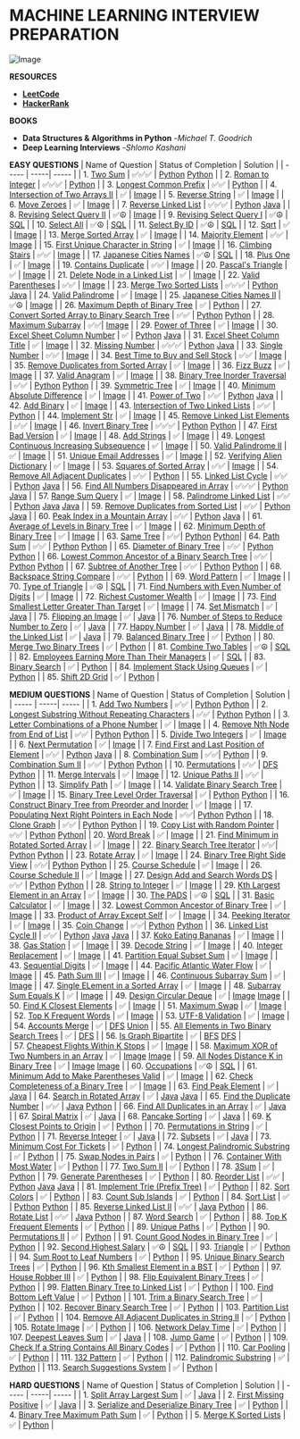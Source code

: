 # **MACHINE LEARNING INTERVIEW PREPARATION**

![Image](https://github.com/ThinamXx/ML..Interview..Preparation/blob/main/Images/In.jpg)


**RESOURCES**
- [**LeetCode**](https://leetcode.com/problemset/all/?listId=wpwgkgt&page=1&difficulty=EASY&status=NOT_STARTED)
- [**HackerRank**](https://www.hackerrank.com/dashboard)

**BOOKS**
- **Data Structures & Algorithms in Python** -*Michael T. Goodrich*
- **Deep Learning Interviews** -*Shlomo Kashani*

**EASY QUESTIONS**
| Name of Question | Status of Completion | Solution |
| ----- | -----| ----- |
| 1. [Two Sum](https://leetcode.com/problems/two-sum/) | ✅✅✅ | [Python](https://github.com/ThinamXx/ML..Interview..Preparation/blob/main/Images/Two%20Sum.PNG) [Python](https://github.com/ThinamXx/ML..Interview..Preparation/blob/main/Images/2Sum.PNG) |
| 2. [Roman to Integer](https://leetcode.com/problems/roman-to-integer/) | ✅✅✅ | [Python](https://github.com/ThinamXx/ML..Interview..Preparation/blob/main/Images/Roman2Integer.PNG) |
| 3. [Longest Common Prefix](https://leetcode.com/problems/longest-common-prefix/) | ✅✅ | [Python](https://github.com/ThinamXx/ML..Interview..Preparation/blob/main/Images/LCP.PNG) |
| 4. [Intersection of Two Arrays II](https://leetcode.com/problems/intersection-of-two-arrays-ii/) | ✅ | [Image](https://github.com/ThinamXx/ML..Interview..Preparation/blob/main/Images/Intersection.PNG) |
| 5. [Reverse String](https://leetcode.com/problems/reverse-string/) | ✅ | [Image](https://github.com/ThinamXx/ML..Interview..Preparation/blob/main/Images/Reverse%20String.PNG) |
| 6. [Move Zeroes](https://leetcode.com/problems/move-zeroes/) | ✅ | [Image](https://github.com/ThinamXx/ML..Interview..Preparation/blob/main/Images/Move%20Zeroes.PNG) |
| 7. [Reverse Linked List](https://leetcode.com/problems/reverse-linked-list/) | ✅✅✅ | [Python](https://github.com/ThinamXx/ML..Interview..Preparation/blob/main/Images/ReverseLinkedList.PNG) [Java](https://github.com/ThinamXx/ML..Interview..Preparation/blob/main/Images/Reverse%20Linked%20List.PNG) |
| 8. [Revising Select Query II](https://www.hackerrank.com/challenges/revising-the-select-query-2/problem?isFullScreen=true) | ✅☮ | [Image](https://github.com/ThinamXx/ML..Interview..Preparation/blob/main/Images/Query.PNG) |
| 9. [Revising Select Query I](https://www.hackerrank.com/challenges/revising-the-select-query/problem?isFullScreen=true) | ✅☮ | [SQL](https://github.com/ThinamXx/ML..Interview..Preparation/blob/main/Images/Query%20I.PNG) |
| 10. [Select All](https://www.hackerrank.com/challenges/select-all-sql/problem?isFullScreen=true) | ✅☮ | [SQL](https://github.com/ThinamXx/ML..Interview..Preparation/blob/main/Images/Select.PNG) |
| 11. [Select By ID](https://www.hackerrank.com/challenges/select-by-id/problem?isFullScreen=true) | ✅☮ | [SQL](https://github.com/ThinamXx/ML..Interview..Preparation/blob/main/Images/Select%20I.PNG) |
| 12. [Sqrt](https://leetcode.com/problems/sqrtx/) | ✅ | [Image](https://github.com/ThinamXx/ML..Interview..Preparation/blob/main/Images/Sqrt.PNG) |
| 13. [Merge Sorted Array](https://leetcode.com/problems/merge-sorted-array/submissions/) | ✅ | [Image](https://github.com/ThinamXx/ML..Interview..Preparation/blob/main/Images/Merge%20Sorted%20Array.PNG) |
| 14. [Majority Element](https://leetcode.com/problems/majority-element/submissions/) | ✅✅ | [Image](https://github.com/ThinamXx/ML..Interview..Preparation/blob/main/Images/Majority%20Element.PNG) |
| 15. [First Unique Character in String](https://leetcode.com/problems/first-unique-character-in-a-string/submissions/) | ✅ | [Image](https://github.com/ThinamXx/ML..Interview..Preparation/blob/main/Images/Unique%20Character.PNG) |
| 16. [Climbing Stairs](https://leetcode.com/problems/climbing-stairs/submissions/) | ✅✅ | [Image](https://github.com/ThinamXx/ML..Interview..Preparation/blob/main/Images/Climbing%20Stairs.PNG) |
| 17. [Japanese Cities Names](https://www.hackerrank.com/challenges/japanese-cities-name/problem?isFullScreen=true) | ✅☮ | [SQL](https://github.com/ThinamXx/ML..Interview..Preparation/blob/main/Images/Japanese%20Cities.PNG) |
| 18. [Plus One](https://leetcode.com/problems/plus-one/submissions/) | ✅ | [Image](https://github.com/ThinamXx/ML..Interview..Preparation/blob/main/Images/Plus%20One.PNG) |
| 19. [Contains Duplicate](https://leetcode.com/problems/contains-duplicate/submissions/) | ✅✅ | [Image](https://github.com/ThinamXx/ML..Interview..Preparation/blob/main/Images/Contains%20Duplicate.PNG) |
| 20. [Pascal's Triangle](https://leetcode.com/problems/pascals-triangle/submissions/) | ✅ | [Image](https://github.com/ThinamXx/ML..Interview..Preparation/blob/main/Images/Pascals%20Triangle.PNG) |
| 21. [Delete Node in a Linked List](https://leetcode.com/problems/delete-node-in-a-linked-list/submissions/) | ✅ | [Image](https://github.com/ThinamXx/ML..Interview..Preparation/blob/main/Images/Delete%20Node.PNG) |
| 22. [Valid Parentheses](https://leetcode.com/problems/valid-parentheses/submissions/) | ✅✅ | [Image](https://github.com/ThinamXx/ML..Interview..Preparation/blob/main/Images/Valid%20Parentheses.PNG) |
| 23. [Merge Two Sorted Lists](https://leetcode.com/problems/merge-two-sorted-lists/submissions/) | ✅✅✅ | [Python](https://github.com/ThinamXx/ML..Interview..Preparation/blob/main/Images/Merge%20Sorted%20Lists.PNG) [Java](https://github.com/ThinamXx/ML..Interview..Preparation/blob/main/Images/Merge%20Linked.PNG) |
| 24. [Valid Palindrome](https://github.com/ThinamXx/ML..Interview..Preparation/blob/main/Images/Valid%20Palindrome.PNG) | ✅ | [Image](https://leetcode.com/problems/valid-palindrome/submissions/) |
| 25. [Japanese Cities Names II](https://www.hackerrank.com/challenges/japanese-cities-name/problem?isFullScreen=true) | ✅☮ | [Image](https://github.com/ThinamXx/ML..Interview..Preparation/blob/main/Images/Select%20II.PNG) |
| 26. [Maximum Depth of Binary Tree](https://leetcode.com/problems/maximum-depth-of-binary-tree/submissions/) | ✅ | [Python](https://github.com/ThinamXx/ML..Interview..Preparation/blob/main/Images/Maximum%20Depth.PNG) |
| 27. [Convert Sorted Array to Binary Search Tree](https://leetcode.com/problems/convert-sorted-array-to-binary-search-tree/) | ✅✅ | [Python](https://github.com/ThinamXx/ML..Interview..Preparation/blob/main/Images/Sorted%20Array.PNG) [Python](https://github.com/ThinamXx/ML..Interview..Preparation/blob/main/Images/Convert%20Sorted%20Array.PNG) |
| 28. [Maximum Subarray](https://leetcode.com/problems/maximum-subarray/submissions/) | ✅✅| [Image](https://github.com/ThinamXx/ML..Interview..Preparation/blob/main/Images/Maximum%20Subarray.PNG) |
| 29. [Power of Three](https://leetcode.com/problems/power-of-three/submissions/) | ✅ | [Image](https://github.com/ThinamXx/ML..Interview..Preparation/blob/main/Images/Power%20of%20Three.PNG) | 
| 30. [Excel Sheet Column Number](https://leetcode.com/problems/excel-sheet-column-number/submissions/) | ✅ | [Python](https://github.com/ThinamXx/ML..Interview..Preparation/blob/main/Images/Excel%20Sheet%20Column.PNG) [Java](https://github.com/ThinamXx/ML..Interview..Preparation/blob/main/Images/Excel%20Sheet.PNG) |
| 31. [Excel Sheet Column Title](https://leetcode.com/problems/excel-sheet-column-title/submissions/) | ✅ | [Image](https://github.com/ThinamXx/ML..Interview..Preparation/blob/main/Images/Excel%20Sheet%20ColumnI.PNG) |
| 32. [Missing Number](https://leetcode.com/problems/missing-number/submissions/) | ✅✅✅ | [Python](https://github.com/ThinamXx/ML..Interview..Preparation/blob/main/Images/Missing%20Number.PNG) [Java](https://github.com/ThinamXx/ML..Interview..Preparation/blob/main/Images/Missing%20Number%20Java.PNG) |
| 33. [Single Number](https://leetcode.com/problems/single-number/submissions/) | ✅✅ | [Image](https://github.com/ThinamXx/ML..Interview..Preparation/blob/main/Images/Single%20Number.PNG) |
| 34. [Best Time to Buy and Sell Stock](https://leetcode.com/problems/best-time-to-buy-and-sell-stock/submissions/) | ✅✅ | [Image](https://github.com/ThinamXx/ML..Interview..Preparation/blob/main/Images/Best%20Time%20To%20Buy.PNG) |
| 35. [Remove Duplicates from Sorted Array](https://leetcode.com/problems/remove-duplicates-from-sorted-array/submissions/) | ✅ | [Image](https://github.com/ThinamXx/ML..Interview..Preparation/blob/main/Images/Remove%20Duplicates.PNG) |
| 36. [Fizz Buzz](https://leetcode.com/problems/fizz-buzz/submissions/) | ✅ | [Image](https://github.com/ThinamXx/ML..Interview..Preparation/blob/main/Images/Fizz%20Buzz.PNG) |
| 37. [Valid Anagram](https://leetcode.com/problems/valid-anagram/submissions/) | ✅ | [Image](https://github.com/ThinamXx/ML..Interview..Preparation/blob/main/Images/Anagram.PNG) |
| 38. [Binary Tree Inorder Traversal](https://leetcode.com/problems/binary-tree-inorder-traversal/submissions/) | ✅✅ | [Python](https://github.com/ThinamXx/ML..Interview..Preparation/blob/main/Images/Binary%20Tree.PNG) [Python](https://github.com/ThinamXx/ML..Interview..Preparation/blob/main/Images/Binary%20Tree%20Inorder%20Traversal%20N.png) |
| 39. [Symmetric Tree](https://leetcode.com/problems/symmetric-tree/submissions/) | ✅ | [Image](https://github.com/ThinamXx/ML..Interview..Preparation/blob/main/Images/Symmetric%20Tree.PNG) |
| 40. [Minimum Absolute Difference](https://leetcode.com/problems/minimum-absolute-difference/submissions/) | ✅ | [Image](https://github.com/ThinamXx/ML..Interview..Preparation/blob/main/Images/Minimum%20Absolute.PNG) |
| 41. [Power of Two](https://leetcode.com/problems/power-of-two/submissions/) | ✅✅ | [Python](https://github.com/ThinamXx/ML..Interview..Preparation/blob/main/Images/Power%20of%20Two.PNG) [Java](https://github.com/ThinamXx/ML..Interview..Preparation/blob/main/Images/Power%20of%20Two%20Java.PNG) |
| 42. [Add Binary](https://leetcode.com/problems/add-binary/submissions/) | ✅ | [Image](https://github.com/ThinamXx/ML..Interview..Preparation/blob/main/Images/Adding%20Binary.PNG) |
| 43. [Intersection of Two Linked Lists](https://leetcode.com/problems/intersection-of-two-linked-lists/submissions/) | ✅✅ | [Python](https://github.com/ThinamXx/ML..Interview..Preparation/blob/main/Images/Intersection%20Node%20in%20SLI.PNG) |
| 44. [Implement Str](https://leetcode.com/problems/implement-strstr/) | ✅ | [Image](https://github.com/ThinamXx/ML..Interview..Preparation/blob/main/Images/Str.PNG) | 
| 45. [Remove Linked List Elements](https://leetcode.com/problems/remove-linked-list-elements/submissions/) | ✅✅ | [Image](https://github.com/ThinamXx/ML..Interview..Preparation/blob/main/Images/Remove%20LinkedList.PNG) |
| 46. [Invert Binary Tree](https://leetcode.com/problems/invert-binary-tree/submissions/) | ✅✅✅ | [Python](https://github.com/ThinamXx/ML..Interview..Preparation/blob/main/Images/Invert%20Tree.PNG) [Python](https://github.com/ThinamXx/ML..Interview..Preparation/blob/main/Images/Invert%20Tree%20N.PNG) |
| 47. [First Bad Version](https://leetcode.com/problems/first-bad-version/) | ✅ | [Image](https://github.com/ThinamXx/ML..Interview..Preparation/blob/main/Images/First%20Bad%20Version.PNG) |
| 48. [Add Strings](https://leetcode.com/problems/add-strings/submissions/) | ✅ | [Image](https://github.com/ThinamXx/ML..Interview..Preparation/blob/main/Images/Add%20Strings.PNG) |
| 49. [Longest Continuous Increasing Subsequence](https://leetcode.com/problems/longest-continuous-increasing-subsequence/submissions/) | ✅ | [Image](https://github.com/ThinamXx/ML..Interview..Preparation/blob/main/Images/Subarray.PNG) |
| 50. [Valid Palindrome II](https://leetcode.com/problems/valid-palindrome-ii/submissions/) | ✅ | [Image](https://github.com/ThinamXx/ML..Interview..Preparation/blob/main/Images/Valid%20Palindrome%20II.PNG) | 
| 51. [Unique Email Addresses](https://leetcode.com/problems/unique-email-addresses/submissions/) | ✅ | [Image](https://github.com/ThinamXx/ML..Interview..Preparation/blob/main/Images/Email%20Addresses.PNG) |
| 52. [Verifying Alien Dictionary](https://leetcode.com/problems/verifying-an-alien-dictionary/submissions/) | ✅ | [Image](https://github.com/ThinamXx/ML..Interview..Preparation/blob/main/Images/Alien%20Dictionary.PNG) |
| 53. [Squares of Sorted Array](https://leetcode.com/problems/squares-of-a-sorted-array/submissions/) | ✅✅ | [Image](https://github.com/ThinamXx/ML..Interview..Preparation/blob/main/Images/Squares%20of%20Sorted%20Array.PNG) | 
| 54. [Remove All Adjacent Duplicates](https://leetcode.com/problems/remove-all-adjacent-duplicates-in-string/submissions/) | ✅✅ | [Python](https://github.com/ThinamXx/ML..Interview..Preparation/blob/main/Images/Remove%20Adjacent.PNG) |
| 55. [Linked List Cycle](https://leetcode.com/problems/linked-list-cycle/submissions/) | ✅✅ | [Python](https://github.com/ThinamXx/ML..Interview..Preparation/blob/main/Images/Linked%20List%20Cycle.PNG) [Java](https://github.com/ThinamXx/ML..Interview..Preparation/blob/main/Images/Cycle.PNG) | 
| 56. [Find All Numbers Disappeared in Array](https://leetcode.com/problems/find-all-numbers-disappeared-in-an-array/) | ✅✅✅ | [Python](https://github.com/ThinamXx/ML..Interview..Preparation/blob/main/Images/Find%20Numbers.PNG) [Java](https://github.com/ThinamXx/ML..Interview..Preparation/blob/main/Images/Numbers%20Disappeared.PNG) | 
| 57. [Range Sum Query](https://leetcode.com/problems/range-sum-query-immutable/submissions/) | ✅ | [Image](https://github.com/ThinamXx/ML..Interview..Preparation/blob/main/Images/Range%20Sum.PNG) |
| 58. [Palindrome Linked List](https://leetcode.com/problems/palindrome-linked-list/submissions/) | ✅✅ | [Python](https://github.com/ThinamXx/ML..Interview..Preparation/blob/main/Images/Palindrome%20Linked%20List.PNG) [Java](https://github.com/ThinamXx/ML..Interview..Preparation/blob/main/Images/Palindrom%20LLJ.PNG) [Java](https://github.com/ThinamXx/ML..Interview..Preparation/blob/main/Images/Palindrome%20LLJ.PNG) |
| 59. [Remove Duplicates from Sorted List](https://leetcode.com/problems/remove-duplicates-from-sorted-list/submissions/) | ✅✅ | [Python](https://github.com/ThinamXx/ML..Interview..Preparation/blob/main/Images/Remove%20Duplicates%20List.PNG) [Java](https://github.com/ThinamXx/ML..Interview..Preparation/blob/main/Images/Remove%20Duplicates%20List%20Java.PNG) |
| 60. [Peak Index in a Mountain Array](https://leetcode.com/problems/peak-index-in-a-mountain-array/) | ✅✅ | [Python](https://github.com/ThinamXx/ML..Interview..Preparation/blob/main/Images/Peak%20Index.PNG) [Java](https://github.com/ThinamXx/ML..Interview..Preparation/blob/main/Images/Peak%20Index%20Java.PNG) |
| 61. [Average of Levels in Binary Tree](https://leetcode.com/problems/average-of-levels-in-binary-tree/) | ✅ | [Image](https://github.com/ThinamXx/ML..Interview..Preparation/blob/main/Images/Average%20of%20Levels.PNG) |
| 62. [Minimum Depth of Binary Tree](https://leetcode.com/problems/minimum-depth-of-binary-tree/submissions/) | ✅ | [Image](https://github.com/ThinamXx/ML..Interview..Preparation/blob/main/Images/Minimum%20Depth.PNG) | 
| 63. [Same Tree](https://leetcode.com/problems/same-tree/submissions/) | ✅✅| [Python](https://github.com/ThinamXx/ML..Interview..Preparation/blob/main/Images/Same%20Tree.PNG) [Python](https://github.com/ThinamXx/ML..Interview..Preparation/blob/main/Images/Same%20Tree%20P.png)|
| 64. [Path Sum](https://leetcode.com/problems/path-sum/submissions/) | ✅✅ | [Python](https://github.com/ThinamXx/ML..Interview..Preparation/blob/main/Images/Path%20Sum.PNG) [Python](https://github.com/ThinamXx/ML..Interview..Preparation/blob/main/Images/Path%20Sum%20N.PNG) |
| 65. [Diameter of Binary Tree](https://leetcode.com/problems/diameter-of-binary-tree/submissions/) | ✅✅ | [Python](https://github.com/ThinamXx/ML..Interview..Preparation/blob/main/Images/Diameter%20of%20BT.PNG) [Python](https://github.com/ThinamXx/ML..Interview..Preparation/blob/main/Images/Diameter%20of%20BT%20P.PNG) |
| 66. [Lowest Common Ancestor of a Binary Search Tree](https://leetcode.com/problems/lowest-common-ancestor-of-a-binary-search-tree/) | ✅✅ | [Python](https://github.com/ThinamXx/ML..Interview..Preparation/blob/main/Images/Lowest%20Common%20Descendent.PNG) [Python](https://github.com/ThinamXx/ML..Interview..Preparation/blob/main/Images/Lowest%20Common%20Ancestor.PNG) | 
| 67. [Subtree of Another Tree](https://leetcode.com/problems/subtree-of-another-tree/submissions/) | ✅✅ | [Python](https://github.com/ThinamXx/ML..Interview..Preparation/blob/main/Images/Subtree%20of%20another%20Tree.PNG) [Python](https://github.com/ThinamXx/ML..Interview..Preparation/blob/main/Images/Subtree%20of%20Another%20Tree%20N.png) |
| 68. [Backspace String Compare](https://leetcode.com/problems/backspace-string-compare/submissions/) | ✅✅ | [Python](https://github.com/ThinamXx/ML..Interview..Preparation/blob/main/Images/Backspace%20String.PNG) | 
| 69. [Word Pattern](https://leetcode.com/problems/word-pattern/submissions/) | ✅ | [Image](https://github.com/ThinamXx/ML..Interview..Preparation/blob/main/Images/Word%20Pattern.PNG) | 
| 70. [Type of Triangle](https://www.hackerrank.com/challenges/what-type-of-triangle/problem?isFullScreen=true) | ✅☮ | [SQL](https://github.com/ThinamXx/ML..Interview..Preparation/blob/main/Images/Triangle.PNG) |
| 71. [Find Numbers with Even Number of Digits](https://leetcode.com/problems/find-numbers-with-even-number-of-digits/) | ✅ | [Image](https://github.com/ThinamXx/ML..Interview..Preparation/blob/main/Images/Even%20Digits.PNG) |
| 72. [Richest Customer Wealth](https://leetcode.com/problems/richest-customer-wealth/submissions/) | ✅ | [Image](https://github.com/ThinamXx/ML..Interview..Preparation/blob/main/Images/Wealth.PNG) | 
| 73. [Find Smallest Letter Greater Than Target](https://leetcode.com/problems/find-smallest-letter-greater-than-target/) | ✅ | [Image](https://github.com/ThinamXx/ML..Interview..Preparation/blob/main/Images/Smallest%20Letter.PNG) | 
| 74. [Set Mismatch](https://leetcode.com/problems/set-mismatch/) | ✅ | [Java](https://github.com/ThinamXx/ML..Interview..Preparation/blob/main/Images/Set%20Mismatch.PNG) | 
| 75. [Flipping an Image](https://leetcode.com/problems/flipping-an-image/) | ✅ | [Java](https://github.com/ThinamXx/ML..Interview..Preparation/blob/main/Images/Flipping%20Image.PNG) | 
| 76. [Number of Steps to Reduce Number to Zero](https://leetcode.com/problems/number-of-steps-to-reduce-a-number-to-zero/) | ✅ | [Java](https://github.com/ThinamXx/ML..Interview..Preparation/blob/main/Images/Reduce.PNG) | 
| 77. [Happy Number](https://leetcode.com/problems/happy-number/) | ✅ | [Java](https://github.com/ThinamXx/ML..Interview..Preparation/blob/main/Images/Happy%20Number.PNG) | 
| 78. [Middle of the Linked List](https://leetcode.com/problems/middle-of-the-linked-list/) | ✅ | [Java](https://github.com/ThinamXx/ML..Interview..Preparation/blob/main/Images/Linked%20List%20Middle.PNG) | 
| 79. [Balanced Binary Tree](https://leetcode.com/problems/balanced-binary-tree/submissions/) | ✅ | [Python](https://github.com/ThinamXx/ML..Interview..Preparation/blob/main/Images/Balanced%20Binary%20Tree.PNG) | 
| 80. [Merge Two Binary Trees](https://leetcode.com/problems/merge-two-binary-trees/submissions/) | ✅ | [Python](https://github.com/ThinamXx/ML..Interview..Preparation/blob/main/Images/Merge%20Two%20Binary%20Trees.PNG) | 
| 81. [Combine Two Tables](https://leetcode.com/problems/combine-two-tables/submissions/) | ✅☮ | [SQL](https://github.com/ThinamXx/ML..Interview..Preparation/blob/main/Images/Combine%20Two%20Tables.PNG) | 
| 82. [Employees Earning More Than Their Managers](https://leetcode.com/problems/employees-earning-more-than-their-managers/) | ✅ | [SQL](https://github.com/ThinamXx/ML..Interview..Preparation/blob/main/Images/Employee%20Earning.PNG) |
| 83. [Binary Search](https://leetcode.com/problems/binary-search/submissions/) | ✅ | [Python](https://github.com/ThinamXx/ML..Interview..Preparation/blob/main/Images/Binary%20Search.PNG) | 
| 84. [Implement Stack Using Queues](https://leetcode.com/problems/implement-stack-using-queues/) | ✅ | [Python](https://github.com/ThinamXx/ML..Interview..Preparation/blob/main/Images/Stack%20Using%20Queue.PNG) |
| 85. [Shift 2D Grid](https://leetcode.com/problems/shift-2d-grid/) | ✅ | [Python](https://github.com/ThinamXx/ML..Interview..Preparation/blob/main/Images/Shift%202D%20Grid.png) | 

**MEDIUM QUESTIONS**
| Name of Question | Status of Completion | Solution |
| ----- | -----| ----- |
| 1. [Add Two Numbers](https://leetcode.com/problems/add-two-numbers/) | ✅✅ | [Python](https://github.com/ThinamXx/ML..Interview..Preparation/blob/main/Images/Add%20Two%20Numbers.PNG) [Python](https://github.com/ThinamXx/ML..Interview..Preparation/blob/main/Images/Add%20Two%20Numbers%20N.png) |
| 2. [Longest Substring Without Repeating Characters](https://leetcode.com/problems/longest-substring-without-repeating-characters/) | ✅✅ | [Python](https://github.com/ThinamXx/ML..Interview..Preparation/blob/main/Images/Longest%20Substring.PNG) [Python](https://github.com/ThinamXx/ML..Interview..Preparation/blob/main/Images/Longest%20Substring%20N.png) |
| 3. [Letter Combinations of a Phone Number](https://leetcode.com/problems/letter-combinations-of-a-phone-number/) | ✅ | [Image](https://github.com/ThinamXx/ML..Interview..Preparation/blob/main/Images/Letter%20Combinations.PNG) |
| 4. [Remove Nth Node from End of List](https://leetcode.com/problems/remove-nth-node-from-end-of-list/) | ✅✅ | [Python](https://github.com/ThinamXx/ML..Interview..Preparation/blob/main/Images/Remove%20Nth%20Node.PNG) [Python](https://github.com/ThinamXx/ML..Interview..Preparation/blob/main/Images/Remove%20Nth%20Node%20N.PNG) | 
| 5. [Divide Two Integers](https://leetcode.com/problems/divide-two-integers/submissions/) | ✅ | [Image](https://github.com/ThinamXx/ML..Interview..Preparation/blob/main/Images/Divide.PNG) |
| 6. [Next Permutation](https://leetcode.com/problems/next-permutation/submissions/) | ✅ | [Image](https://github.com/ThinamXx/ML..Interview..Preparation/blob/main/Images/Next%20Permutation.PNG) | 
| 7. [Find First and Last Position of Element](https://leetcode.com/problems/find-first-and-last-position-of-element-in-sorted-array/submissions/) | ✅✅ | [Python](https://github.com/ThinamXx/ML..Interview..Preparation/blob/main/Images/First%20and%20Last.PNG) [Java](https://github.com/ThinamXx/ML..Interview..Preparation/blob/main/Images/First%20and%20Last%20Java.PNG) |
| 8. [Combination Sum](https://leetcode.com/problems/combination-sum/submissions/) | ✅✅| [Python](https://github.com/ThinamXx/ML..Interview..Preparation/blob/main/Images/Combination%20Sum.PNG) | 
| 9. [Combination Sum II](https://leetcode.com/problems/combination-sum-ii/submissions/) | ✅✅ | [Python](https://github.com/ThinamXx/ML..Interview..Preparation/blob/main/Images/Combination%20Sum%20II.PNG) [Python](https://github.com/ThinamXx/ML..Interview..Preparation/blob/main/Images/Combination%20Sum%20II%20N.PNG) |
| 10. [Permutations](https://leetcode.com/problems/permutations/submissions/) | ✅✅ | [DFS](https://github.com/ThinamXx/ML..Interview..Preparation/blob/main/Images/Permutations.PNG) [Python](https://github.com/ThinamXx/ML..Interview..Preparation/blob/main/Images/Permutations%20P.PNG) |
| 11. [Merge Intervals](https://leetcode.com/problems/merge-intervals/submissions/) | ✅ | [Image](https://github.com/ThinamXx/ML..Interview..Preparation/blob/main/Images/Merge%20Intervals.PNG) |
| 12. [Unique Paths II](https://leetcode.com/problems/unique-paths-ii/submissions/) | ✅✅ | [Python](https://github.com/ThinamXx/ML..Interview..Preparation/blob/main/Images/Unique%20Paths%20II.PNG) | 
| 13. [Simplify Path](https://leetcode.com/problems/simplify-path/submissions/) | ✅ | [Image](https://github.com/ThinamXx/ML..Interview..Preparation/blob/main/Images/Simplify%20Path.PNG) |
| 14. [Validate Binary Search Tree](https://leetcode.com/problems/validate-binary-search-tree/submissions/) | ✅ | [Image](https://github.com/ThinamXx/ML..Interview..Preparation/blob/main/Images/Binary%20Tree.PNG) |
| 15. [Binary Tree Level Order Traversal](https://leetcode.com/problems/binary-tree-level-order-traversal/) | ✅ | [Python](https://github.com/ThinamXx/ML..Interview..Preparation/blob/main/Images/Binary%20Tree%20Level%20Order.PNG) [Python](https://github.com/ThinamXx/ML..Interview..Preparation/blob/main/Images/Level%20Order%20Traversal.PNG) |
| 16. [Construct Binary Tree from Preorder and Inorder](https://leetcode.com/problems/construct-binary-tree-from-preorder-and-inorder-traversal/) | ✅ | [Image](https://github.com/ThinamXx/ML..Interview..Preparation/blob/main/Images/Construct%20Binary%20Tree.PNG) |
| 17. [Populating Next Right Pointers in Each Node](https://leetcode.com/problems/populating-next-right-pointers-in-each-node/) | ✅✅| [Python](https://github.com/ThinamXx/ML..Interview..Preparation/blob/main/Images/Populating%20Next%20Right.PNG) [Python](https://github.com/ThinamXx/ML..Interview..Preparation/blob/main/Images/Populating%20Next%20Right%20Pointers%20in%20Each%20Node.PNG) | 
| 18. [Clone Graph](https://leetcode.com/problems/clone-graph/submissions/) | ✅✅ | [Python](https://github.com/ThinamXx/ML..Interview..Preparation/blob/main/Images/Clone%20Graph.PNG) [Python](https://github.com/ThinamXx/ML..Interview..Preparation/blob/main/Images/Clone%20Graphh.PNG) | 
| 19. [Copy List with Random Pointer](https://leetcode.com/problems/copy-list-with-random-pointer/) | ✅✅ | [Python](https://github.com/ThinamXx/ML..Interview..Preparation/blob/main/Images/Copy%20List.PNG) [Python](https://github.com/ThinamXx/ML..Interview..Preparation/blob/main/Images/Copy%20List%20with%20Random%20Pointer%20N.PNG)|
| 20. [Word Break](https://leetcode.com/problems/word-break/) | ✅ | [Image](https://github.com/ThinamXx/ML..Interview..Preparation/blob/main/Images/Word%20Break.PNG) |
| 21. [Find Minimum in Rotated Sorted Array](https://leetcode.com/problems/find-minimum-in-rotated-sorted-array/) | ✅ | [Image](https://github.com/ThinamXx/ML..Interview..Preparation/blob/main/Images/Minimum%20in%20Rotated.PNG) |
| 22. [Binary Search Tree Iterator](https://leetcode.com/problems/binary-search-tree-iterator/) | ✅✅| [Python](https://github.com/ThinamXx/ML..Interview..Preparation/blob/main/Images/Binary%20Search%20Tree.PNG) [Python](https://github.com/ThinamXx/ML..Interview..Preparation/blob/main/Images/Binary%20Search%20Tree%20Iterator%20N.png) | 
| 23. [Rotate Array](https://leetcode.com/problems/rotate-array/) | ✅ | [Image](https://github.com/ThinamXx/ML..Interview..Preparation/blob/main/Images/Rotate%20Array.PNG) |
| 24. [Binary Tree Right Side View](https://leetcode.com/problems/binary-tree-right-side-view/) | ✅✅| [Python](https://github.com/ThinamXx/ML..Interview..Preparation/blob/main/Images/Right%20Node.PNG) [Python](https://github.com/ThinamXx/ML..Interview..Preparation/blob/main/Images/Binary%20Tree%20Right%20Side.PNG) | 
| 25. [Course Schedule](https://leetcode.com/problems/course-schedule/submissions/) | ✅ | [Image](https://github.com/ThinamXx/ML..Interview..Preparation/blob/main/Images/Course%20Schedule.PNG) |
| 26. [Course Schedule II](https://leetcode.com/problems/course-schedule-ii/submissions/) | ✅ | [Image](https://github.com/ThinamXx/ML..Interview..Preparation/blob/main/Images/Course%20Schedule%20II.PNG) |
| 27. [Design Add and Search Words DS](https://leetcode.com/problems/design-add-and-search-words-data-structure/) | ✅✅ | [Python](https://github.com/ThinamXx/ML..Interview..Preparation/blob/main/Images/Design%20Add%20and%20Search.PNG) [Python](https://github.com/ThinamXx/ML..Interview..Preparation/blob/main/Images/Add%20%26%20Search.png) | 
| 28. [String to Integer](https://leetcode.com/problems/string-to-integer-atoi/submissions/) | ✅ | [Image](https://github.com/ThinamXx/ML..Interview..Preparation/blob/main/Images/String%20to%20Integer.PNG) | 
| 29. [Kth Largest Element in an Array](https://leetcode.com/problems/kth-largest-element-in-an-array/) | ✅ | [Image](https://github.com/ThinamXx/ML..Interview..Preparation/blob/main/Images/Kth%20Largest%20Element.PNG) | 
| 30. [The PADS](https://www.hackerrank.com/challenges/the-pads/problem?isFullScreen=true) | ✅☮ | [SQL](https://github.com/ThinamXx/ML..Interview..Preparation/blob/main/Images/The%20Pads.PNG) | 
| 31. [Basic Calculator](https://leetcode.com/problems/basic-calculator-ii/submissions/) | ✅ | [Image](https://github.com/ThinamXx/ML..Interview..Preparation/blob/main/Images/Basic%20Calculator%20II.PNG) | 
| 32. [Lowest Common Ancestor of Binary Tree](https://leetcode.com/problems/lowest-common-ancestor-of-a-binary-tree/) | ✅ | [Image](https://github.com/ThinamXx/ML..Interview..Preparation/blob/main/Images/Lowest%20Common%20Binary.PNG) | 
| 33. [Product of Array Except Self](https://leetcode.com/problems/product-of-array-except-self/) | ✅ | [Image](https://github.com/ThinamXx/ML..Interview..Preparation/blob/main/Images/Product%20of%20Array.PNG) | 
| 34. [Peeking Iterator](https://leetcode.com/problems/peeking-iterator/submissions/) | ✅ | [Image](https://github.com/ThinamXx/ML..Interview..Preparation/blob/main/Images/Peeking%20Iterator.PNG) | 
| 35. [Coin Change](https://leetcode.com/problems/coin-change/submissions/) | ✅✅| [Python](https://github.com/ThinamXx/ML..Interview..Preparation/blob/main/Images/Coin%20Change.PNG) [Python](https://github.com/ThinamXx/ML..Interview..Preparation/blob/main/Images/Coin%20Change%20N.png) |
| 36. [Linked List Cycle II](https://leetcode.com/problems/linked-list-cycle-ii/submissions/) | ✅✅ | [Python](https://github.com/ThinamXx/ML..Interview..Preparation/blob/main/Images/Linked%20List%20Cycle%20II.PNG) [Java](https://github.com/ThinamXx/ML..Interview..Preparation/blob/main/Images/Linked%20List%20CJ.PNG) [Java](https://github.com/ThinamXx/ML..Interview..Preparation/blob/main/Images/Linked%20List%20CJ2.PNG) | 
| 37. [Koko Eating Bananas](https://leetcode.com/problems/koko-eating-bananas/) | ✅ | [Image](https://github.com/ThinamXx/ML..Interview..Preparation/blob/main/Images/Koko.PNG) |
| 38. [Gas Station](https://leetcode.com/problems/gas-station/) | ✅ | [Image](https://github.com/ThinamXx/ML..Interview..Preparation/blob/main/Images/Gas%20Station.PNG) |
| 39. [Decode String](https://leetcode.com/problems/decode-string/submissions/) | ✅ | [Image](https://github.com/ThinamXx/ML..Interview..Preparation/blob/main/Images/Decode%20String.PNG) |
| 40. [Integer Replacement](https://leetcode.com/problems/integer-replacement/) | ✅ | [Image](https://github.com/ThinamXx/ML..Interview..Preparation/blob/main/Images/Integer%20Replacement.PNG) | 
| 41. [Partition Equal Subset Sum](https://leetcode.com/problems/partition-equal-subset-sum/submissions/) | ✅ | [Image](https://github.com/ThinamXx/ML..Interview..Preparation/blob/main/Images/Partition%20Equal.PNG) | 
| 43. [Sequential Digits](https://leetcode.com/problems/sequential-digits/submissions/) | ✅ | [Image](https://github.com/ThinamXx/ML..Interview..Preparation/blob/main/Images/Sequential%20Digits.PNG) |
| 44. [Pacific Atlantic Water Flow](https://leetcode.com/problems/pacific-atlantic-water-flow/submissions/) | ✅ | [Image](https://github.com/ThinamXx/ML..Interview..Preparation/blob/main/Images/Pacific%20Atlantic.PNG) |
| 45. [Path Sum III](https://leetcode.com/problems/path-sum-iii/submissions/) | ✅ | [Image](https://github.com/ThinamXx/ML..Interview..Preparation/blob/main/Images/Path%20Sum%20III.PNG) | 
| 46. [Continuous Subarray Sum](https://leetcode.com/problems/continuous-subarray-sum/submissions/) | ✅ | [Image](https://github.com/ThinamXx/ML..Interview..Preparation/blob/main/Images/Continuous%20Subarray%20Sum.PNG) | 
| 47. [Single ELement in a Sorted Array](https://leetcode.com/problems/single-element-in-a-sorted-array/) | ✅ | [Image](https://github.com/ThinamXx/ML..Interview..Preparation/blob/main/Images/Single%20Element.PNG) | 
| 48. [Subarray Sum Equals K](https://leetcode.com/problems/subarray-sum-equals-k/submissions/) | ✅ | [Image](https://github.com/ThinamXx/ML..Interview..Preparation/blob/main/Images/Subarray%20Sum.PNG) | 
| 49. [Design Circular Deque](https://leetcode.com/problems/design-circular-deque/submissions/) | ✅ | [Image](https://github.com/ThinamXx/ML..Interview..Preparation/blob/main/Images/Design%20Circular%20a.PNG) [Image](https://github.com/ThinamXx/ML..Interview..Preparation/blob/main/Images/Design%20Circular%20b.PNG) | 
| 50. [Find K Closest Elements](https://leetcode.com/problems/find-k-closest-elements/) | ✅ | [Image](https://github.com/ThinamXx/ML..Interview..Preparation/blob/main/Images/K%20Closest.PNG) | 
| 51. [Maximum Swap](https://leetcode.com/problems/maximum-swap/submissions/) | ✅ | [Image](https://github.com/ThinamXx/ML..Interview..Preparation/blob/main/Images/Maximum%20Swap.PNG) |
| 52. [Top K Frequent Words](https://leetcode.com/problems/top-k-frequent-words/) | ✅ | [Image](https://github.com/ThinamXx/ML..Interview..Preparation/blob/main/Images/Top%20K%20Frequent%20Words.PNG) | 
| 53. [UTF-8 Validation](https://leetcode.com/problems/utf-8-validation/) | ✅ | [Image](https://github.com/ThinamXx/ML..Interview..Preparation/blob/main/Images/UTF-8.PNG) | 
| 54. [Accounts Merge](https://leetcode.com/problems/accounts-merge/submissions/) | ✅ | [DFS](https://github.com/ThinamXx/ML..Interview..Preparation/blob/main/Images/Accounts%20Merge%20a.PNG) [Union](https://github.com/ThinamXx/ML..Interview..Preparation/blob/main/Images/Accounts%20Merge%20b.PNG) | 
| 55. [All Elements in Two Binary Search Trees](https://leetcode.com/problems/all-elements-in-two-binary-search-trees/) | ✅ | [DFS](https://github.com/ThinamXx/ML..Interview..Preparation/blob/main/Images/Binary%20Search%20Tree%20All.PNG) | 
| 56. [Is Graph Bipartite](https://leetcode.com/problems/is-graph-bipartite/submissions/) | ✅ | [BFS](https://github.com/ThinamXx/ML..Interview..Preparation/blob/main/Images/Graph%20Bipartite%20a.PNG) [DFS](https://github.com/ThinamXx/ML..Interview..Preparation/blob/main/Images/Graph%20Bipartite%20b.PNG) |  
| 57. [Cheapest Flights Within K Stops](https://leetcode.com/problems/cheapest-flights-within-k-stops/) | ✅ | [Image](https://github.com/ThinamXx/ML..Interview..Preparation/blob/main/Images/Cheapest%20Flights.PNG) | 
| 58. [Maximum XOR of Two Numbers in an Array](https://leetcode.com/problems/maximum-xor-of-two-numbers-in-an-array/) | ✅ | [Image](https://github.com/ThinamXx/ML..Interview..Preparation/blob/main/Images/Maximum%20XOR%20a.PNG) [Image](https://github.com/ThinamXx/ML..Interview..Preparation/blob/main/Images/Maximum%20XOR%20b.PNG) |
| 59. [All Nodes Distance K in Binary Tree](https://leetcode.com/problems/all-nodes-distance-k-in-binary-tree/) | ✅ | [Image](https://github.com/ThinamXx/ML..Interview..Preparation/blob/main/Images/All%20Nodes%20a.PNG) [Image](https://github.com/ThinamXx/ML..Interview..Preparation/blob/main/Images/All%20Nodes%20b.PNG) | 
| 60. [Occupations](https://www.hackerrank.com/challenges/occupations/problem?isFullScreen=true) | ✅☮ | [SQL](https://github.com/ThinamXx/ML..Interview..Preparation/blob/main/Images/Occupations.PNG) |
| 61. [Minimum Add to Make Parentheses Valid](https://leetcode.com/problems/minimum-add-to-make-parentheses-valid/) | ✅ | [Image](https://github.com/ThinamXx/ML..Interview..Preparation/blob/main/Images/Minimum%20Add.PNG) | 
| 62. [Check Completeness of a Binary Tree](https://leetcode.com/problems/check-completeness-of-a-binary-tree/) | ✅ | [Image](https://github.com/ThinamXx/ML..Interview..Preparation/blob/main/Images/Check%20Completeness.PNG) | 
| 63. [Find Peak Element](https://leetcode.com/problems/find-peak-element/) | ✅ | [Java](https://github.com/ThinamXx/ML..Interview..Preparation/blob/main/Images/Peak%20Element.PNG) | 
| 64. [Search in Rotated Array](https://leetcode.com/problems/search-in-rotated-sorted-array/) | ✅ | [Java](https://github.com/ThinamXx/ML..Interview..Preparation/blob/main/Images/Search%20a.PNG) [Java](https://github.com/ThinamXx/ML..Interview..Preparation/blob/main/Images/Search%20b.PNG) | 
| 65. [Find the Duplicate Number](https://leetcode.com/problems/find-the-duplicate-number/) | ✅✅ | [Java](https://github.com/ThinamXx/ML..Interview..Preparation/blob/main/Images/Duplicate%20Number.PNG) [Python](https://github.com/ThinamXx/ML..Interview..Preparation/blob/main/Images/Find%20the%20Duplicate%20N.PNG) |
| 66. [Find All Duplicates in an Array](https://leetcode.com/problems/find-all-duplicates-in-an-array/) | ✅ | [Java](https://github.com/ThinamXx/ML..Interview..Preparation/blob/main/Images/All%20Duplicates.PNG) | 
| 67. [Spiral Matrix](https://leetcode.com/problems/spiral-matrix/submissions/) | ✅ | [Java](https://github.com/ThinamXx/ML..Interview..Preparation/blob/main/Images/Spiral%20Matrix.PNG) | 
| 68. [Pancake Sorting](https://leetcode.com/problems/pancake-sorting/) | ✅ | [Java](https://github.com/ThinamXx/ML..Interview..Preparation/blob/main/Images/Pancake%20Sorting.PNG) | 
| 69. [K Closest Points to Origin](https://leetcode.com/problems/k-closest-points-to-origin/) | ✅ | [Python](https://github.com/ThinamXx/ML..Interview..Preparation/blob/main/Images/K%20Closest%20Points.PNG) |
| 70. [Permutations in String](https://leetcode.com/problems/permutation-in-string/submissions/) | ✅ | [Python](https://github.com/ThinamXx/ML..Interview..Preparation/blob/main/Images/Permutations%20in%20String.PNG) | 
| 71. [Reverse Integer](https://leetcode.com/problems/reverse-integer/submissions/) | ✅ | [Java](https://github.com/ThinamXx/ML..Interview..Preparation/blob/main/Images/Reverse%20Integer.PNG) | 
| 72. [Subsets](https://leetcode.com/problems/subsets/) | ✅ | [Java](https://github.com/ThinamXx/ML..Interview..Preparation/blob/main/Images/Subset.PNG) | 
| 73. [Minimum Cost For Tickets](https://leetcode.com/problems/minimum-cost-for-tickets/submissions/) | ✅ | [Python](https://github.com/ThinamXx/ML..Interview..Preparation/blob/main/Images/Minimum%20Cost.PNG) | 
| 74. [Longest Palindromic Substring](https://leetcode.com/problems/longest-palindromic-substring/) | ✅ | [Python](https://github.com/ThinamXx/ML..Interview..Preparation/blob/main/Images/Longest%20Palindromic.PNG) |
| 75. [Swap Nodes in Pairs](https://leetcode.com/problems/swap-nodes-in-pairs/) | ✅ | [Python](https://github.com/ThinamXx/ML..Interview..Preparation/blob/main/Images/Swap%20Nodes.PNG) | 
| 76. [Container With Most Water](https://leetcode.com/problems/container-with-most-water/submissions/) | ✅ | [Python](https://github.com/ThinamXx/ML..Interview..Preparation/blob/main/Images/Container%20With%20Water.PNG) | 
| 77. [Two Sum II](https://leetcode.com/problems/two-sum-ii-input-array-is-sorted/) | ✅ | [Python](https://github.com/ThinamXx/ML..Interview..Preparation/blob/main/Images/Two%20Sum%20II.PNG) |
| 78. [3Sum](https://leetcode.com/problems/3sum/) | ✅ | [Python](https://github.com/ThinamXx/ML..Interview..Preparation/blob/main/Images/3%20Sum.PNG) | 
| 79. [Generate Parentheses](https://leetcode.com/problems/generate-parentheses/submissions/) | ✅ | [Python](https://github.com/ThinamXx/ML..Interview..Preparation/blob/main/Images/Generate%20Parentheses.PNG) |
| 80. [Reorder List](https://leetcode.com/problems/reorder-list/submissions/) | ✅✅ | [Python](https://github.com/ThinamXx/ML..Interview..Preparation/blob/main/Images/Reorder%20List.PNG) [Java](https://github.com/ThinamXx/ML..Interview..Preparation/blob/main/Images/LinkedList%20J1.PNG) [Java](https://github.com/ThinamXx/ML..Interview..Preparation/blob/main/Images/LinkedList%20J2.PNG) | 
| 81. [Implement Trie (Prefix Tree)](https://leetcode.com/problems/implement-trie-prefix-tree/submissions/) | ✅ | [Python](https://github.com/ThinamXx/ML..Interview..Preparation/blob/main/Images/Trie.PNG) | 
| 82. [Sort Colors](https://leetcode.com/problems/sort-colors/) | ✅ | [Python](https://github.com/ThinamXx/ML..Interview..Preparation/blob/main/Images/Sort%20Colors.PNG) | 
| 83. [Count Sub Islands](https://leetcode.com/problems/count-sub-islands/submissions/) | ✅ | [Python](https://github.com/ThinamXx/ML..Interview..Preparation/blob/main/Images/Count%20Sub%20Islands.PNG) | 
| 84. [Sort List](https://leetcode.com/problems/sort-list/submissions/) | ✅ | [Python](https://github.com/ThinamXx/ML..Interview..Preparation/blob/main/Images/Sort%20List1.PNG) [Python](https://github.com/ThinamXx/ML..Interview..Preparation/blob/main/Images/Sort%20List2.PNG) | 
| 85. [Reverse Linked List II](https://leetcode.com/problems/reverse-linked-list-ii/submissions/) | ✅✅ | [Java](https://github.com/ThinamXx/ML..Interview..Preparation/blob/main/Images/Reverse%20Linked%20List%202.PNG) [Python](https://github.com/ThinamXx/ML..Interview..Preparation/blob/main/Images/Reverse%20Linked%20List%20N.PNG) | 
| 86. [Rotate List](https://leetcode.com/problems/rotate-list/) | ✅✅ | [Java](https://github.com/ThinamXx/ML..Interview..Preparation/blob/main/Images/Rotate%20List.PNG) [Python](https://github.com/ThinamXx/ML..Interview..Preparation/blob/main/Images/Rotate%20List%20N.png) |
| 87. [Word Search](https://leetcode.com/problems/word-search/submissions/) | ✅ | [Python](https://github.com/ThinamXx/ML..Interview..Preparation/blob/main/Images/Word%20Search.PNG) | 
| 88. [Top K Frequent Elements](https://leetcode.com/problems/top-k-frequent-elements/submissions/) | ✅ | [Python](https://github.com/ThinamXx/ML..Interview..Preparation/blob/main/Images/K%20Frequent%20Elements.PNG) | 
| 89. [Unique Paths](https://leetcode.com/problems/unique-paths/) | ✅ | [Python](https://github.com/ThinamXx/ML..Interview..Preparation/blob/main/Images/Unique%20Paths.PNG) | 
| 90. [Permutations II](https://leetcode.com/problems/permutations-ii/submissions/) | ✅ | [Python](https://github.com/ThinamXx/ML..Interview..Preparation/blob/main/Images/Permutations%20II.PNG) |
| 91. [Count Good Nodes in Binary Tree](https://leetcode.com/problems/count-good-nodes-in-binary-tree/) | ✅ | [Python](https://github.com/ThinamXx/ML..Interview..Preparation/blob/main/Images/Count%20Good%20Nodes.PNG) |
| 92. [Second Highest Salary](https://leetcode.com/problems/second-highest-salary/) | ✅☮ | [SQL](https://github.com/ThinamXx/ML..Interview..Preparation/blob/main/Images/Second%20Highest%20Salary.PNG) |
| 93. [Triangle](https://leetcode.com/problems/triangle/submissions/) | ✅ | [Python](https://github.com/ThinamXx/ML..Interview..Preparation/blob/main/Images/Triangle%20P.PNG) | 
| 94. [Sum Root to Leaf Numbers](https://leetcode.com/problems/sum-root-to-leaf-numbers/) | ✅ | [Python](https://github.com/ThinamXx/ML..Interview..Preparation/blob/main/Images/Sum%20Root.png) | 
| 95. [Unique Binary Search Trees](https://leetcode.com/problems/unique-binary-search-trees/submissions/) | ✅ | [Python](https://github.com/ThinamXx/ML..Interview..Preparation/blob/main/Images/Unique%20%20Binary%20Search%20Trees.PNG) | 
| 96. [Kth Smallest Element in a BST](https://leetcode.com/problems/kth-smallest-element-in-a-bst/) | ✅ | [Python](https://github.com/ThinamXx/ML..Interview..Preparation/blob/main/Images/Kth%20Smallest%20Element%20in%20a%20BST.png) |
| 97. [House Robber III](https://leetcode.com/problems/house-robber-iii/) | ✅ | [Python](https://github.com/ThinamXx/ML..Interview..Preparation/blob/main/Images/House%20Robber%20III.png) | 
| 98. [Flip Equivalent Binary Trees](https://leetcode.com/problems/flip-equivalent-binary-trees/submissions/) | ✅ | [Python](https://github.com/ThinamXx/ML..Interview..Preparation/blob/main/Images/Flip%20Equivalent%20BT.png) |
| 99. [Flatten Binary Tree to Linked List](https://leetcode.com/problems/flatten-binary-tree-to-linked-list/) | ✅ | [Python](https://github.com/ThinamXx/ML..Interview..Preparation/blob/main/Images/Flatten%20Binary%20Tree.png) | 
| 100. [Find Bottom Left Value](https://leetcode.com/problems/find-bottom-left-tree-value/submissions/) | ✅ | [Python](https://github.com/ThinamXx/ML..Interview..Preparation/blob/main/Images/Find%20Bottom%20Left%20Tree.PNG) | 
| 101. [Trim a Binary Search Tree](https://leetcode.com/problems/trim-a-binary-search-tree/submissions/) | ✅ | [Python](https://github.com/ThinamXx/ML..Interview..Preparation/blob/main/Images/Trim%20BST.PNG) | 
| 102. [Recover Binary Search Tree](https://leetcode.com/problems/recover-binary-search-tree/) | ✅ | [Python](https://github.com/ThinamXx/ML..Interview..Preparation/blob/main/Images/Recover%20Binary%20Search%20Tree.PNG) | 
| 103. [Partition List](https://leetcode.com/problems/partition-list/submissions/) | ✅ | [Python](https://github.com/ThinamXx/ML..Interview..Preparation/blob/main/Images/Partition%20List.png) | 
| 104. [Remove All Adjacent Duplicates in String II](https://leetcode.com/problems/remove-all-adjacent-duplicates-in-string-ii/) | ✅ | [Python](https://github.com/ThinamXx/ML..Interview..Preparation/blob/main/Images/Remove%20All%20Adjacent%20Duplicates.PNG) | 
| 105. [Rotate Image](https://leetcode.com/problems/rotate-image/) | ✅ | [Python](https://github.com/ThinamXx/ML..Interview..Preparation/blob/main/Images/Rotate%20Image.png) | 
| 106. [Network Delay Time](https://leetcode.com/problems/network-delay-time/submissions/) | ✅ | [Python](https://github.com/ThinamXx/ML..Interview..Preparation/blob/main/Images/Network%20Delay%20Time.png) |
| 107. [Deepest Leaves Sum](https://leetcode.com/problems/deepest-leaves-sum/) | ✅ | [Java](https://github.com/ThinamXx/ML..Interview..Preparation/blob/main/Images/Deepest%20Level%20Sum.png) |
| 108. [Jump Game](https://leetcode.com/problems/jump-game/submissions/) | ✅ | [Python](https://github.com/ThinamXx/ML..Interview..Preparation/blob/main/Images/Jump.png) | 
| 109. [Check If a String Contains All Binary Codes](https://leetcode.com/problems/check-if-a-string-contains-all-binary-codes-of-size-k/) | ✅ | [Python](https://github.com/ThinamXx/ML..Interview..Preparation/blob/main/Images/Check%20Binary%20Codes.png) | 
| 110. [Car Pooling](https://leetcode.com/problems/car-pooling/) | ✅ | [Python](https://github.com/ThinamXx/ML..Interview..Preparation/blob/main/Images/Car%20Pooling.png) | 
| 111. [132 Pattern](https://leetcode.com/problems/132-pattern/submissions/) | ✅ | [Python](https://github.com/ThinamXx/ML..Interview..Preparation/blob/main/Images/132%20Pattern.png) |
| 112. [Palindromic Substring](https://leetcode.com/problems/palindromic-substrings/submissions/) | ✅ | [Python](https://github.com/ThinamXx/ML..Interview..Preparation/blob/main/Images/Palindromic%20Substring.png) |
| 113. [Search Suggestions System](https://leetcode.com/problems/search-suggestions-system/submissions/) | ✅ | [Python](https://github.com/ThinamXx/ML..Interview..Preparation/blob/main/Images/Search%20Suggestion.png) | 

**HARD QUESTIONS**
| Name of Question | Status of Completion | Solution |
| ----- | -----| ----- |
| 1. [Split Array Largest Sum](https://leetcode.com/problems/split-array-largest-sum/) | ✅ | [Java](https://github.com/ThinamXx/ML..Interview..Preparation/blob/main/Images/Split%20Array.PNG) |
| 2. [First Missing Positive](https://leetcode.com/problems/first-missing-positive/submissions/) | ✅ | [Java](https://github.com/ThinamXx/ML..Interview..Preparation/blob/main/Images/First%20Missing%20Positive.PNG) | 
| 3. [Serialize and Deserialize Binary Tree](https://leetcode.com/problems/serialize-and-deserialize-binary-tree/) | ✅ | [Python](https://github.com/ThinamXx/ML..Interview..Preparation/blob/main/Images/Serialize%20%26%20Deserialize.png) | 
| 4. [Binary Tree Maximum Path Sum](https://leetcode.com/problems/binary-tree-maximum-path-sum/) | ✅ | [Python](https://github.com/ThinamXx/ML..Interview..Preparation/blob/main/Images/Binary%20Tree%20Maximum%20Path.png) | 
| 5. [Merge K Sorted Lists](https://leetcode.com/problems/merge-k-sorted-lists/) | ✅ | [Python](https://github.com/ThinamXx/ML..Interview..Preparation/blob/main/Images/Merge%20K%20Sorted%20Lists.PNG) | 
